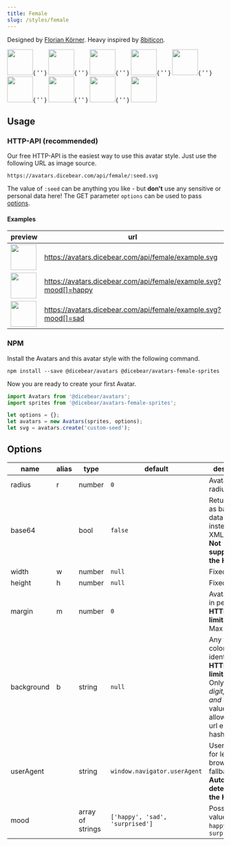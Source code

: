 ```yaml
---
title: Female
slug: /styles/female
---
```


Designed by <a href="https://github.com/FlorianKoerner">Florian Körner</a>. Heavy inspired by [8biticon](https://github.com/matveyco/8biticon).

<p>
    <img src="https://avatars.dicebear.com/api/female/1.svg" width="60" />{ ' ' }
    <img src="https://avatars.dicebear.com/api/female/2.svg" width="60" />{ ' ' }
    <img src="https://avatars.dicebear.com/api/female/3.svg" width="60" />{ ' ' }
    <img src="https://avatars.dicebear.com/api/female/4.svg" width="60" />{ ' ' }
    <img src="https://avatars.dicebear.com/api/female/5.svg" width="60" />{ ' ' }
    <img src="https://avatars.dicebear.com/api/female/6.svg" width="60" />{ ' ' }
    <img src="https://avatars.dicebear.com/api/female/7.svg" width="60" />{ ' ' }
    <img src="https://avatars.dicebear.com/api/female/8.svg" width="60" />{ ' ' }
    <img src="https://avatars.dicebear.com/api/female/9.svg" width="60" />
</p>

## Usage

### HTTP-API (recommended)

Our free HTTP-API is the easiest way to use this avatar style. Just use the following URL as image source.

    https://avatars.dicebear.com/api/female/:seed.svg

The value of `:seed` can be anything you like - but **don't** use any sensitive or personal data here! The GET parameter
`options` can be used to pass [options](#options).

#### Examples

| preview                                                                                   | url                                                              |
| ----------------------------------------------------------------------------------------- | ---------------------------------------------------------------- |
| <img src="https://avatars.dicebear.com/api/female/example.svg" width="60" />              | https://avatars.dicebear.com/api/female/example.svg              |
| <img src="https://avatars.dicebear.com/api/female/example.svg?mood[]=happy" width="60" /> | https://avatars.dicebear.com/api/female/example.svg?mood[]=happy |
| <img src="https://avatars.dicebear.com/api/female/example.svg?mood[]=sad" width="60" />   | https://avatars.dicebear.com/api/female/example.svg?mood[]=sad   |

### NPM

Install the Avatars and this avatar style with the following command.

    npm install --save @dicebear/avatars @dicebear/avatars-female-sprites

Now you are ready to create your first Avatar.

```js
import Avatars from '@dicebear/avatars';
import sprites from '@dicebear/avatars-female-sprites';

let options = {};
let avatars = new Avatars(sprites, options);
let svg = avatars.create('custom-seed');
```

## Options

| name       | alias | type             | default                         | description                                                                                                                                         |
| ---------- | ----- | ---------------- | ------------------------------- | --------------------------------------------------------------------------------------------------------------------------------------------------- |
| radius     | r     | number           | `0`                             | Avatar border radius                                                                                                                                |
| base64     |       | bool             | `false`                         | Return avatar as base64 data uri instead of XML <br /> **Not supported by the HTTP API**                                                            |
| width      | w     | number           | `null`                          | Fixed width                                                                                                                                         |
| height     | h     | number           | `null`                          | Fixed height                                                                                                                                        |
| margin     | m     | number           | `0`                             | Avatar margin in percent<br /> **HTTP-API limitation** Max value `25`                                                                               |
| background | b     | string           | `null`                          | Any valid color identifier<br /> **HTTP-API limitation** Only hex _(3-digit, 6-digit and 8-digit)_ values are allowed. Use url encoded hash: `%23`. |
| userAgent  |       | string           | `window.navigator.userAgent`    | User-Agent for legacy browser fallback<br /> **Automatically detected by the HTTP API**                                                             |
| mood       |       | array of strings | `['happy', 'sad', 'surprised']` | Possible values: `sad`, `happy`, `surprised`                                                                                                        |
